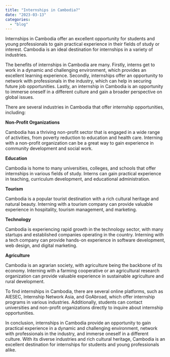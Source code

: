 ```yaml
---
title: "Internships in Cambodia?"
date: "2023-03-13"
categories: 
  - "blog"
---
```


Internships in Cambodia offer an excellent opportunity for students and young professionals to gain practical experience in their fields of study or interest. Cambodia is an ideal destination for internships in a variety of industries.

The benefits of internships in Cambodia are many. Firstly, interns get to work in a dynamic and challenging environment, which provides an excellent learning experience. Secondly, internships offer an opportunity to network with professionals in the industry, which can help in securing future job opportunities. Lastly, an internship in Cambodia is an opportunity to immerse oneself in a different culture and gain a broader perspective on global issues.

There are several industries in Cambodia that offer internship opportunities, including:

**Non-Profit Organizations**

Cambodia has a thriving non-profit sector that is engaged in a wide range of activities, from poverty reduction to education and health care. Interning with a non-profit organization can be a great way to gain experience in community development and social work.

**Education**

Cambodia is home to many universities, colleges, and schools that offer internships in various fields of study. Interns can gain practical experience in teaching, curriculum development, and educational administration.

**Tourism**

Cambodia is a popular tourist destination with a rich cultural heritage and natural beauty. Interning with a tourism company can provide valuable experience in hospitality, tourism management, and marketing.

**Technology**

Cambodia is experiencing rapid growth in the technology sector, with many startups and established companies operating in the country. Interning with a tech company can provide hands-on experience in software development, web design, and digital marketing.

**Agriculture**

Cambodia is an agrarian society, with agriculture being the backbone of its economy. Interning with a farming cooperative or an agricultural research organization can provide valuable experience in sustainable agriculture and rural development.

To find internships in Cambodia, there are several online platforms, such as AIESEC, Internship Network Asia, and GoAbroad, which offer internship programs in various industries. Additionally, students can contact universities and non-profit organizations directly to inquire about internship opportunities.

In conclusion, internships in Cambodia provide an opportunity to gain practical experience in a dynamic and challenging environment, network with professionals in the industry, and immerse oneself in a different culture. With its diverse industries and rich cultural heritage, Cambodia is an excellent destination for internships for students and young professionals alike.
